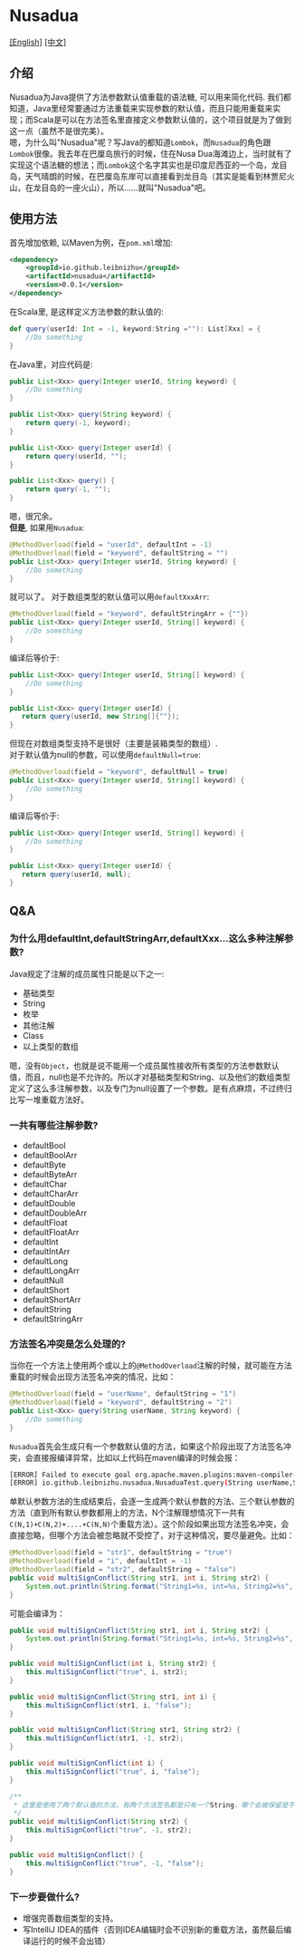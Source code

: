 # Nusadua
[[English]](README.md)  [[中文]](README-zh.md)
## 介绍
Nusadua为Java提供了方法参数默认值重载的语法糖, 可以用来简化代码. 我们都知道，Java里经常要通过方法重载来实现参数的默认值，而且只能用重载来实现；而Scala是可以在方法签名里直接定义参数默认值的，这个项目就是为了做到这一点（虽然不是很完美）。  
嗯，为什么叫"Nusadua"呢？写Java的都知道`Lombok`，而`Nusadua`的角色跟`Lombok`很像。我去年在巴厘岛旅行的时候，住在Nusa Dua海滩边上，当时就有了实现这个语法糖的想法；而`Lombok`这个名字其实也是印度尼西亚的一个岛，龙目岛，天气晴朗的时候，在巴厘岛东岸可以直接看到龙目岛（其实是能看到林贾尼火山，在龙目岛的一座火山），所以……就叫"Nusadua"吧。

## 使用方法
首先增加依赖, 以Maven为例，在`pom.xml`增加:  
```xml
<dependency>
    <groupId>io.github.leibnizhu</groupId>
    <artifactId>nusadua</artifactId>
    <version>0.0.1</version>
</dependency>
```
在Scala里, 是这样定义方法参数的默认值的:
```scala
def query(userId: Int = -1, keyword:String =""): List[Xxx] = {
    //Do something
}
```
在Java里，对应代码是:
```java
public List<Xxx> query(Integer userId, String keyword) {
    //Do something
}

public List<Xxx> query(String keyword) {
    return query(-1, keyword);
}

public List<Xxx> query(Integer userId) {
    return query(userId, "");
}

public List<Xxx> query() {
    return query(-1, "");
}
```
嗯，很冗余。  
**但是**, 如果用`Nusadua`: 
```java
@MethodOverload(field = "userId", defaultInt = -1)
@MethodOverload(field = "keyword", defaultString = "")
public List<Xxx> query(Integer userId, String keyword) {
    //Do something
}
```
就可以了。
对于数组类型的默认值可以用`defaultXxxArr`:
```java
@MethodOverload(field = "keyword", defaultStringArr = {""})
public List<Xxx> query(Integer userId, String[] keyword) {
    //Do something
}
```
编译后等价于:
```java
public List<Xxx> query(Integer userId, String[] keyword) {
    //Do something
}

public List<Xxx> query(Integer userId) {
   return query(userId, new String[]{""});
}
```
但现在对数组类型支持不是很好（主要是装箱类型的数组）.  
对于默认值为null的参数，可以使用`defaultNull=true`:
```java
@MethodOverload(field = "keyword", defaultNull = true)
public List<Xxx> query(Integer userId, String[] keyword) {
    //Do something
}
```
编译后等价于:
```java
public List<Xxx> query(Integer userId, String[] keyword) {
    //Do something
}

public List<Xxx> query(Integer userId) {
   return query(userId, null);
}
```

## Q&A
### 为什么用defaultInt,defaultStringArr,defaultXxx...这么多种注解参数?
Java规定了注解的成员属性只能是以下之一:
- 基础类型
- String
- 枚举
- 其他注解
- Class
- 以上类型的数组

嗯，没有`Object`，也就是说不能用一个成员属性接收所有类型的方法参数默认值，而且，null也是不允许的。所以才对基础类型和String、以及他们的数组类型定义了这么多注解参数，以及专门为null设置了一个参数。是有点麻烦，不过终归比写一堆重载方法好。  
### 一共有哪些注解参数?
- defaultBool
- defaultBoolArr
- defaultByte
- defaultByteArr
- defaultChar
- defaultCharArr
- defaultDouble
- defaultDoubleArr
- defaultFloat
- defaultFloatArr
- defaultInt
- defaultIntArr
- defaultLong
- defaultLongArr
- defaultNull
- defaultShort
- defaultShortArr
- defaultString
- defaultStringArr 
  
### 方法签名冲突是怎么处理的?
当你在一个方法上使用两个或以上的`@MethodOverload`注解的时候，就可能在方法重载的时候会出现方法签名冲突的情况，比如：
```java
@MethodOverload(field = "userName", defaultString = "1")
@MethodOverload(field = "keyword", defaultString = "2")
public List<Xxx> query(String userName, String keyword) {
    //Do something
}
```
`Nusadua`首先会生成只有一个参数默认值的方法，如果这个阶段出现了方法签名冲突，会直接报编译异常，比如以上代码在maven编译的时候会报：  
```bash
[ERROR] Failed to execute goal org.apache.maven.plugins:maven-compiler-plugin:3.1:testCompile (default-testCompile) on project nusadua: Compilation failure
[ERROR] io.github.leibnizhu.nusadua.NusaduaTest.query(String userName,String keyword) method has a MethodOverload annotation's ERROR,Annotation definition: method with same signature (String userName) already existed! Can not continue!
```
单默认参数方法的生成结束后，会逐一生成两个默认参数的方法、三个默认参数的方法（直到所有默认参数都用上的方法，N个注解理想情况下一共有`C(N,1)+C(N,2)+....+C(N,N)`个重载方法）。这个阶段如果出现方法签名冲突，会直接忽略，但哪个方法会被忽略就不受控了，对于这种情况，要尽量避免。比如：
```java
@MethodOverload(field = "str1", defaultString = "true")
@MethodOverload(field = "i", defaultInt = -1)
@MethodOverload(field = "str2", defaultString = "false")
public void multiSignConflict(String str1, int i, String str2) {
    System.out.println(String.format("String1=%s, int=%s, String2=%s", str1, i, str2));
}
```
可能会编译为：
```java
public void multiSignConflict(String str1, int i, String str2) {
    System.out.println(String.format("String1=%s, int=%s, String2=%s", str1, i, str2));
}

public void multiSignConflict(int i, String str2) {
    this.multiSignConflict("true", i, str2);
}

public void multiSignConflict(String str1, int i) {
    this.multiSignConflict(str1, i, "false");
}

public void multiSignConflict(String str1, String str2) {
    this.multiSignConflict(str1, -1, str2);
}

public void multiSignConflict(int i) {
    this.multiSignConflict("true", i, "false");
}

/**
 * 这里是使用了两个默认值的方法，有两个方法签名都是只有一个String，哪个会被保留是不可预估的（实际上可以）
 */
public void multiSignConflict(String str2) {
    this.multiSignConflict("true", -1, str2);
}

public void multiSignConflict() {
    this.multiSignConflict("true", -1, "false");
}
```

### 下一步要做什么?
- 增强完善数组类型的支持。
- 写IntelliJ IDEA的插件（否则IDEA编辑时会不识别新的重载方法，虽然最后编译运行的时候不会出错）
